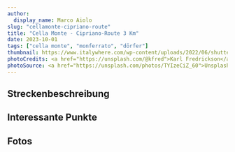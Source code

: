 ```yaml
---
author:
  display_name: Marco Aiolo
slug: "cellamonte-cipriano-route"
title: "Cella Monte - Cipriano-Route 3 Km"
date: 2023-10-01
tags: ["cella monte", "monferrato", "dörfer"]
thumbnail: https://www.italywhere.com/wp-content/uploads/2022/06/shutterstock_2010548228-1200x800.jpg
photoCredits: <a href="https://unsplash.com/@kfred">Karl Fredrickson</a>
photoSource: <a href="https://unsplash.com/photos/TYIzeCiZ_60">Unsplash</a>
---
```


## Streckenbeschreibung

## Interessante Punkte

## Fotos


